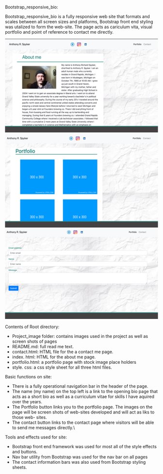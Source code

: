   Bootstrap_responsive_bio:
  
  Bootstrap_responsive_bio is a fully responsive web site that formats and scales between all screen sizes and platforms, Bootstrap front end styling was utalized to form the web-site.  The page acts as cariculum vita, visual portfolio
and point of reference to contact me directly. 

![About me page](project_images/ScreenShot2020-12-06at5.22.01PM.png)
![Portfolio page](project_images/ScreenShot2020-12-06at5.22.44PM.png)
![contact me page](project_images/ScreenShot2020-12-06at5.22.56PM.png)

Contents of Root directory:
  - Project_image folder: contains images used in the project as well as screen shots of pages
  - README.md: full read me text.
  - contact.html: HTML file for the a contact me page.
  - index. html: HTML for the about me page.
  - portfolio.html: a portfolio page with stock image place holders
  - style. css: a css style sheet for all three html files.
  
Basic functions on site:
  - There is a fully operational navigation bar in the header of the page.  
  - The name (my name) on the top left is a link to the opening bio page that acts as a       short bio as well as a curriculum vitae for skills I have aquired over     the years.
  - The Portfolio button links you to the portfolio page.  The images on the page will be screen shots of web-sites developed and will act as liks to those web-   sites.
  - The contact button links to the contact page where visitors will be able to send me messages directly.\
  
 Tools and effects used for site:
  - Bootstrap front end framework was used for most all of the style effects and buttons.
  - Nav bar utility from Bootstrap was used for the nav bar on all pages
  - The contact information bars was also used from Bootstrap styling sheets.




